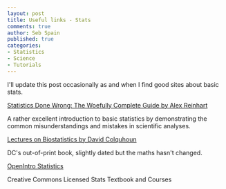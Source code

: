 ```yaml
---
layout: post
title: Useful links - Stats
comments: true
author: Seb Spain
published: true
categories:
- Statistics
- Science
- Tutorials
---
```


I'll update this post occasionally as and when I find good sites about basic stats.

[Statistics Done Wrong: The Woefully Complete Guide by Alex Reinhart](http://www.refsmmat.com/statistics/index.html)

A rather excellent introduction to basic statistics by demonstrating the common misunderstandings and mistakes in scientific analyses.

[Lectures on Biostatistics by David Colquhoun](http://www.dcscience.net/Lectures_on_biostatistics-ocr4.pdf)

DC's out-of-print book, slightly dated but the maths hasn't changed.

[OpenIntro Statistics](http://www.openintro.org/stat/)

Creative Commons Licensed Stats Textbook and Courses
